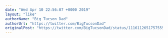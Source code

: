 ```yaml
---
date: "Wed Apr 10 22:56:07 +0000 2019"
layout: "like"
authorName: "Big Tucson Dad"
authorUrl: "https://twitter.com/BigTucsonDad"
originalPost: "https://twitter.com/BigTucsonDad/status/1116112651757555712"
---
```

